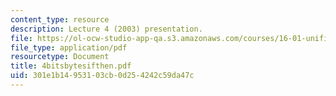 ```yaml
---
content_type: resource
description: Lecture 4 (2003) presentation.
file: https://ol-ocw-studio-app-qa.s3.amazonaws.com/courses/16-01-unified-engineering-i-ii-iii-iv-fall-2005-spring-2006/301e1b14953103cb0d254242c59da47c_4bitsbytesifthen.pdf
file_type: application/pdf
resourcetype: Document
title: 4bitsbytesifthen.pdf
uid: 301e1b14-9531-03cb-0d25-4242c59da47c
---
```

